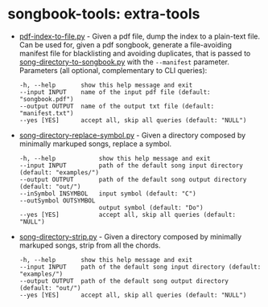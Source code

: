# songbook-tools: extra-tools

- [pdf-index-to-file.py](pdf-index-to-file.py) - Given a pdf file, dump the index to a plain-text file. Can be used for, given a pdf songbook, generate a file-avoiding manifest file for blacklisting and avoiding duplicates, that is passed to [song-directory-to-songbook.py](/README.md#contents-and-usage) with the `--manifest` parameter. Parameters (all optional, complementary to CLI queries):
  ```
  -h, --help       show this help message and exit
  --input INPUT    name of the input pdf file (default: "songbook.pdf")
  --output OUTPUT  name of the output txt file (default: "manifest.txt")
  --yes [YES]      accept all, skip all queries (default: "NULL")
  ```

- [song-directory-replace-symbol.py](song-directory-replace-symbol.py) - Given a directory composed by minimally markuped songs, replace a symbol.
  ```
  -h, --help            show this help message and exit
  --input INPUT         path of the default song input directory (default: "examples/")
  --output OUTPUT       path of the default song output directory (default: "out/")
  --inSymbol INSYMBOL   input symbol (default: "C")
  --outSymbol OUTSYMBOL
                        output symbol (default: "Do")
  --yes [YES]           accept all, skip all queries (default: "NULL")
  ```

- [song-directory-strip.py](song-directory-strip.py) - Given a directory composed by minimally markuped songs, strip from all the chords.
  ```
  -h, --help       show this help message and exit
  --input INPUT    path of the default song input directory (default: "examples/")
  --output OUTPUT  path of the default song output directory (default: "out/")
  --yes [YES]      accept all, skip all queries (default: "NULL")
  ```
